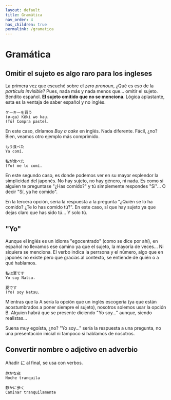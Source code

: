 ```yaml
---
layout: default
title: Gramática
nav_order: 4
has_children: true
permalink: /gramatica
---
```


# Gramática

## Omitir el sujeto es algo raro para los ingleses

La primera vez que escuché sobre el *zero pronoun*, ¿Qué es eso de la *partícula invisible*? Pues, nada más y nada menos que… omitir el sujeto. Bendito español. **El sujeto omitido que no se menciona**. Lógica aplastante, esta es la ventaja de saber español y no inglés.

```
ケーキーを買う
(ø-ga) Kēki wo kau.
(Tú) Compra pastel.
```

En este caso, diríamos *Buy a cake* en inglés. Nada diferente. Fácil, ¿no? Bien, veamos otro ejemplo más comprimido.

```
もう食べた
Ya comí.

私が食べた
(Yo) me lo comí.
```

En este segundo caso, es donde podemos ver en su mayor esplendor la simplicidad del japonés. No hay sujeto, no hay género, ni nada. Es como si alguien te preguntase "¿Has comido?" y tú simplemente respondes "Sí"… O decir "Sí, ya he comido".

En la tercera opción, sería la respuesta a la pregunta "¿Quién se lo ha comido? ¿Te lo has comido tú?". En este caso, sí que hay sujeto ya que dejas claro que has sido tú… Y solo tú.

## "Yo"

Aunque el inglés es un idioma "egocentrado" (como se dice por ahí), en español no llevamos ese camino ya que el sujeto, la mayoría de veces… Ni siquiera se menciona. El verbo indica la perrsona y el número, algo que en japonés no existe pero que gracias al contexto, se entiende de quién o a qué hablamos.

```
私は夏です
Yo soy Natsu.

夏です
(Yo) soy Natsu.
```

Mientras que la A sería la opción que un inglés escogería (ya que están acostumbrados a poner siempre el sujeto), nosotros solemos usar la opción B. Alguien habrá que se presente diciendo "Yo soy…" aunque, siendo realistas…

Suena muy egoísta, ¿no? "Yo soy…" sería la respuesta a una pregunta, no una presentación inicial ni tampoco si hablamos de nosotros.

## Convertir nombre o adjetivo en adverbio

Añadir に al final, se usa con verbos.

```
静かな夜
Noche tranquila

静かに歩く
Caminar tranquilamente
```